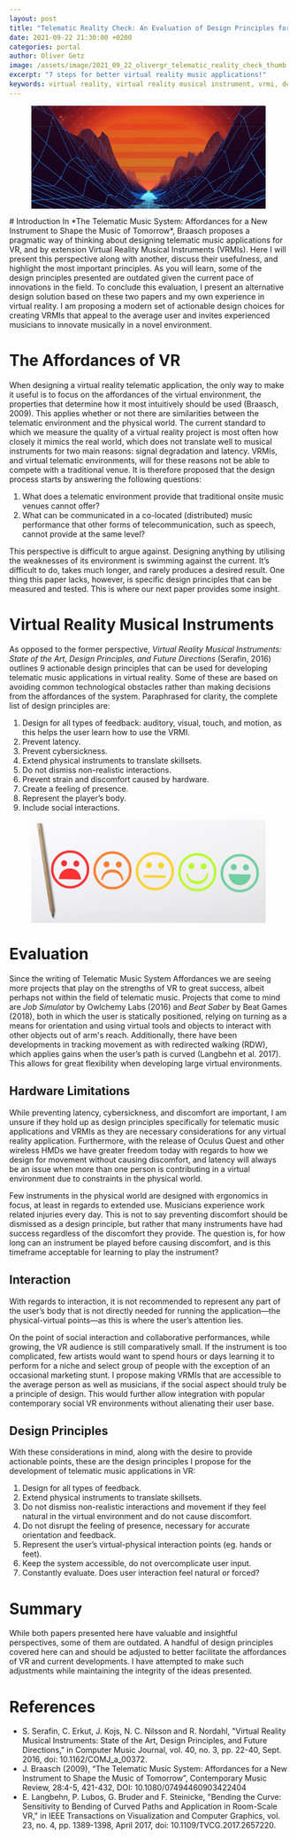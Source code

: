 ```yaml
---
layout: post
title: "Telematic Reality Check: An Evaluation of Design Principles for Telematic Music Applications in VR Environments"
date: 2021-09-22 21:30:00 +0200
categories: portal
author: Oliver Getz
image: /assets/image/2021_09_22_olivergr_telematic_reality_check_thumb.jpg
excerpt: "7 steps for better virtual reality music applications!"
keywords: virtual reality, virtual reality musical instrument, vrmi, design, telematic music application
---
```

<figure>
    <img src="/assets/image/2021_09_22_olivergr_telematic_reality_check_world.jpg" align="center" />
</figure>
# Introduction
In *The Telematic Music System: Affordances for a New Instrument to Shape the Music of Tomorrow*, Braasch proposes a pragmatic way of thinking about designing telematic music applications for VR, and by extension Virtual Reality Musical Instruments (VRMIs). Here I will present this perspective along with another, discuss their usefulness, and highlight the most important principles. As you will learn, some of the design principles presented are outdated given the current pace of innovations in the field. To conclude this evaluation, I present an alternative design solution based on these two papers and my own experience in virtual reality. I am proposing a modern set of actionable design choices for creating VRMIs that appeal to the average user and invites experienced musicians to innovate musically in a novel environment.

# The Affordances of VR
When designing a virtual reality telematic application, the only way to make it useful is to focus on the affordances of the virtual environment, the properties that determine how it most intuitively should be used (Braasch, 2009). This applies whether or not there are similarities between the telematic environment and the physical world. The current standard to which we measure the quality of a virtual reality project is most often how closely it mimics the real world, which does not translate well to musical instruments for two main reasons: signal degradation and latency. VRMIs, and virtual telematic environments, will for these reasons not be able to compete with a traditional venue. It is therefore proposed that the design process starts by answering the following questions:
1. What does a telematic environment provide that traditional onsite music venues cannot offer?
2. What can be communicated in a co-located (distributed) music performance that other forms of telecommunication, such as speech, cannot provide at the same level?

This perspective is difficult to argue against. Designing anything by utilising the weaknesses of its environment is swimming against the current. It’s difficult to do, takes much longer, and rarely produces a desired result. One thing this paper lacks, however, is specific design principles that can be measured and tested. This is where our next paper provides some insight.

# Virtual Reality Musical Instruments
As opposed to the former perspective, *Virtual Reality Musical Instruments: State of the Art, Design Principles, and Future Directions* (Serafin, 2016) outlines 9 actionable design principles that can be used for developing telematic music applications in virtual reality. Some of these are based on avoiding common technological obstacles rather than making decisions from the affordances of the system. Paraphrased for clarity, the complete list of design principles are:
1. Design for all types of feedback: auditory, visual, touch, and motion, as this helps the user learn how to use the VRMI.
2. Prevent latency.
3. Prevent cybersickness.
4. Extend physical instruments to translate skillsets.
5. Do not dismiss non-realistic interactions.
6. Prevent strain and discomfort caused by hardware.
7. Create a feeling of presence.
8. Represent the player’s body.
9. Include social interactions.

<figure>
    <img src="/assets/image/2021_09_22_olivergr_telematic_reality_check_eval.jpg" align="center" />
</figure>

# Evaluation
Since the writing of Telematic Music System Affordances we are seeing more projects that play on the strengths of VR to great success, albeit perhaps not within the field of telematic music. Projects that come to mind are *Job Simulator* by Owlchemy Labs (2016) and *Beat Saber* by Beat Games (2018), both in which the user is statically positioned, relying on turning as a means for orientation and using virtual tools and objects to interact with other objects out of arm's reach. Additionally, there have been developments in tracking movement as with redirected walking (RDW), which applies gains when the user’s path is curved (Langbehn et al. 2017). This allows for great flexibility when developing large virtual environments.

## Hardware Limitations
While preventing latency, cybersickness, and discomfort are important, I am unsure if they hold up as design principles specifically for telematic music applications and VRMIs as they are necessary considerations for any virtual reality application. Furthermore, with the release of Oculus Quest and other wireless HMDs we have greater freedom today with regards to how we design for movement without causing discomfort, and latency will always be an issue when more than one person is contributing in a virtual environment due to constraints in the physical world.

Few instruments in the physical world are designed with ergonomics in focus, at least in regards to extended use. Musicians experience work related injuries every day. This is not to say preventing discomfort should be dismissed as a design principle, but rather that many instruments have had success regardless of the discomfort they provide. The question is, for how long can an instrument be played before causing discomfort, and is this timeframe acceptable for learning to play the instrument?

## Interaction
With regards to interaction, it is not recommended to represent any part of the user’s body that is not directly needed for running the application—the physical-virtual points—as this is where the user’s attention lies.

On the point of social interaction and collaborative performances, while growing, the VR audience is still comparatively small. If the instrument is too complicated, few artists would want to spend hours or days learning it to perform for a niche and select group of people with the exception of an occasional marketing stunt. I propose making VRMIs that are accessible to the average person as well as musicians, if the social aspect should truly be a principle of design. This would further allow integration with popular contemporary social VR environments without alienating their user base.

## Design Principles
With these considerations in mind, along with the desire to provide actionable points, these are the design principles I propose for the development of telematic music applications in VR:
1. Design for all types of feedback.
2. Extend physical instruments to translate skillsets.
3. Do not dismiss non-realistic interactions and movement if they feel natural in the virtual environment and do not cause discomfort.
4. Do not disrupt the feeling of presence, necessary for accurate orientation and feedback.
5. Represent the user’s virtual-physical interaction points (eg. hands or feet).
6. Keep the system accessible, do not overcomplicate user input.
7. Constantly evaluate. Does user interaction feel natural or forced?

# Summary
While both papers presented here have valuable and insightful perspectives, some of them are outdated. A handful of design principles covered here can and should be adjusted to better facilitate the affordances of VR and current developments. I have attempted to make such adjustments while maintaining the integrity of the ideas presented.

# References
- S. Serafin, C. Erkut, J. Kojs, N. C. Nilsson and R. Nordahl, "Virtual Reality Musical Instruments: State of the Art, Design Principles, and Future Directions," in Computer Music Journal, vol. 40, no. 3, pp. 22-40, Sept. 2016, doi: 10.1162/COMJ_a_00372.
- J. Braasch (2009), “The Telematic Music System: Affordances for a New Instrument to Shape the Music of Tomorrow”, Contemporary Music Review, 28:4-5, 421-432, DOI: 10.1080/07494460903422404
- E. Langbehn, P. Lubos, G. Bruder and F. Steinicke, "Bending the Curve: Sensitivity to Bending of Curved Paths and Application in Room-Scale VR," in IEEE Transactions on Visualization and Computer Graphics, vol. 23, no. 4, pp. 1389-1398, April 2017, doi: 10.1109/TVCG.2017.2657220.
